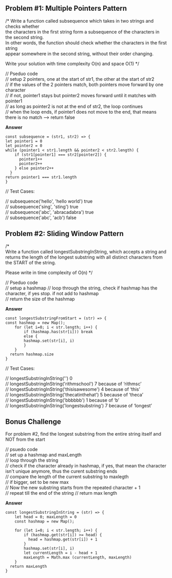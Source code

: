 ## Problem #1: Multiple Pointers Pattern

/\*
Write a function called subsequence which takes in two strings and checks whether  
the characters in the first string form a subsequence of the characters in the second string.  
In other words, the function should check whether the characters in the first string  
appear somewhere in the second string, without their order changing.

Write your solution with time complexity O(n) and space O(1)
\*/

// Pseduo code  
// setup 2 pointers, one at the start of str1, the other at the start of str2  
// if the values of the 2 pointers match, both pointers move forward by one character  
// if not, pointer1 stays but pointer2 moves forward until it matches with pointer1  
// as long as pointer2 is not at the end of str2, the loop continues  
// when the loop ends, if pointer1 does not move to the end, that means there is no match --> return false

**Answer**

```
const subsequence = (str1, str2) => {
let pointer1 = 0
let pointer2 = 0
while (pointer1 < str1.length && pointer2 < str2.length) {
    if (str1[pointer1] === str2[pointer2]) {
      pointer1++
      pointer2++
    } else pointer2++
  }
return pointer1 === str1.length
}
```

// Test Cases:

// subsequence('hello', 'hello world') true  
// subsequence('sing', 'sting') true  
// subsequence('abc', 'abracadabra') true  
// subsequence('abc', 'acb') false

## Problem #2: Sliding Window Pattern

/\*  
Write a function called longestSubstringInString, which accepts a string and  
returns the length of the longest substring with all distinct characters from the START of the
string.

Please write in time complexity of O(n)
\*/

// Pseduo code  
// setup a hashmap
// loop through the string, check if hashmap has the character, if yes stop. if not add to hashmap  
// return the size of the hashmap

**Answer**

```
const longestSubstringFromStart = (str) => {
const hashmap = new Map();
    for (let i=0; i < str.length; i++) {
        if (hashmap.has(str[i])) break
        else {
        hashmap.set(str[i], i)
        }
    }
  return hashmap.size
}
```

// Test Cases:

// longestSubstringInString('') 0  
// longestSubstringInString('rithmschool') 7 because of ‘rithmsc’  
// longestSubstringInString('thisisawesome') 4 because of ‘this’  
// longestSubstringInString('thecatinthehat') 5 because of ‘theca’  
// longestSubstringInString('bbbbbb') 1 because of ‘b’  
// longestSubstringInString('longestsubstring') 7 because of ‘longest’

## Bonus Challenge

For problem #2, find the longest substring from the entire string itself and NOT from the start

// psuedo code  
// set up a hashmap and maxLength  
// loop through the string  
// check if the character already in hashmap, if yes, that mean the character isn't unique anymore, thus the curent substring ends  
// compare the length of the current substring to maxlegth  
// if bigger, set to be new max  
// Now the new substring starts from the repeated character + 1  
// repeat till the end of the string
// return max length

**Answer**

```
const longestSubstringInString = (str) => {
    let head = 0; maxLength = 0
    const hashmap = new Map();

    for (let i=0; i < str.length; i++) {
        if (hashmap.get(str[i]) >= head) {
          head = hashmap.get(str[i]) + 1
        }
        hashmap.set(str[i], i)
        let currentLength = i - head + 1
        maxLength = Math.max (currentLength, maxLength)
    }
  return maxLength
}
```
